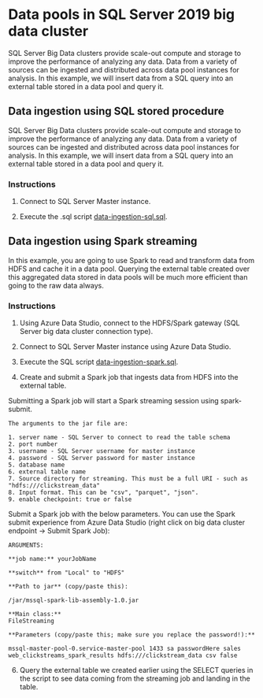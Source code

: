# Data pools in SQL Server 2019 big data cluster

SQL Server Big Data clusters provide scale-out compute and storage to improve the performance of analyzing any data. Data from a variety of sources can be ingested and distributed across data pool instances for analysis. In this example, we will insert data from a SQL query into an external table stored in a data pool and query it.

## Data ingestion using SQL stored procedure

SQL Server Big Data clusters provide scale-out compute and storage to improve the performance of analyzing any data. Data from a variety of sources can be ingested and distributed across data pool instances for analysis. In this example, we will insert data from a SQL query into an external table stored in a data pool and query it.

### Instructions

1. Connect to SQL Server Master instance.

1. Execute the .sql script [data-ingestion-sql.sql](data-ingestion-sql.sql).

## Data ingestion using Spark streaming

In this example, you are going to use Spark to read and transform data from HDFS and cache it in a data pool. Querying the external table created over this aggregated data stored in data pools will be much more efficient than going to the raw data always.

### Instructions

1. Using Azure Data Studio, connect to the HDFS/Spark gateway (SQL Server big data cluster connection type).

1. Connect to SQL Server Master instance using Azure Data Studio.

1. Execute the SQL script [data-ingestion-spark.sql](data-ingestion-spark.sql).

1. Create and submit a Spark job that ingests data from HDFS into the external table.

Submitting a Spark job will start a Spark streaming session using spark-submit.

    The arguments to the jar file are:

    1. server name - SQL Server to connect to read the table schema
    2. port number
    3. username - SQL Server username for master instance
    4. password - SQL Server password for master instance
    5. database name
    6. external table name
    7. Source directory for streaming. This must be a full URI - such as "hdfs:///clickstream_data"
    8. Input format. This can be "csv", "parquet", "json".
    9. enable checkpoint: true or false

  Submit a Spark job with the below parameters. You can use the Spark submit experience from Azure Data Studio (right click on big data cluster endpoint -> Submit Spark Job):

    ARGUMENTS:

    **job name:** yourJobName

    **switch** from "Local" to "HDFS"

    **Path to jar** (copy/paste this):

    /jar/mssql-spark-lib-assembly-1.0.jar

    **Main class:**
    FileStreaming

    **Parameters (copy/paste this; make sure you replace the password!):**

    mssql-master-pool-0.service-master-pool 1433 sa passwordHere sales web_clickstreams_spark_results hdfs:///clickstream_data csv false

6. Query the external table we created earlier using the SELECT queries in the script to see data coming from the streaming job and landing in the table.